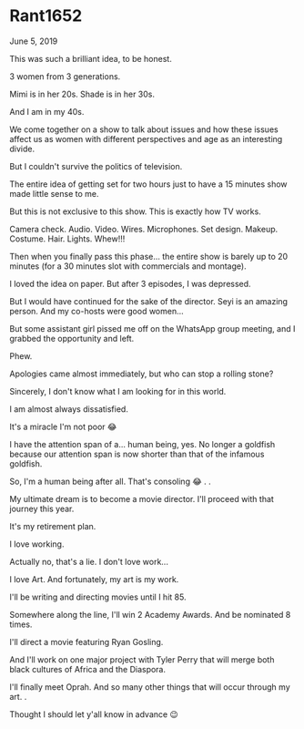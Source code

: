 # Rant1652


June 5, 2019

This was such a brilliant idea, to be honest.

3 women from 3 generations. 

Mimi is in her 20s.
Shade is in her 30s.

And I am in my 40s.

We come together on a show to talk about issues and how these issues affect us as women with different perspectives and age as an interesting divide. 

But I couldn't survive the politics of television.

The entire idea of getting set for two hours just to have a 15 minutes show made little sense to me.

But this is not exclusive to this show. This is exactly how TV works.

Camera check. Audio. Video. Wires. Microphones. Set design. Makeup. Costume. Hair. Lights. Whew!!!

Then when you finally pass this phase... the entire show is barely up to 20 minutes (for a 30 minutes slot with commercials and montage).

I loved the idea on paper. But after 3 episodes, I was depressed. 

But I would have continued for the sake of the director. Seyi is an amazing person. And my co-hosts were good women...

But some assistant girl pissed me off on the WhatsApp group meeting, and I grabbed the opportunity and left.

Phew.

Apologies came almost immediately, but who can stop a rolling stone?

Sincerely, I don't know what I am looking for in this world.

I am almost always dissatisfied. 

It's a miracle I'm not poor 😂

I have the attention span of a... human being, yes. No longer a goldfish because our attention span is now shorter than that of the infamous goldfish. 

So, I'm a human being after all. That's consoling 😂
.
.

My ultimate dream is to become a movie director. I'll proceed with that journey this year. 

It's my retirement plan.

I love working. 

Actually no, that's a lie. I don't love work...

I love Art. And fortunately, my art is my work. 

I'll be writing and directing movies until I hit 85.

Somewhere along the line, I'll win 2 Academy Awards. And be nominated 8 times.

I'll direct a movie featuring Ryan Gosling. 

And I'll work on one major project with Tyler Perry that will merge both black cultures of Africa and the Diaspora. 

I'll finally meet Oprah. And so many other things that will occur through my art. 
.

Thought I should let y'all know in advance 😉